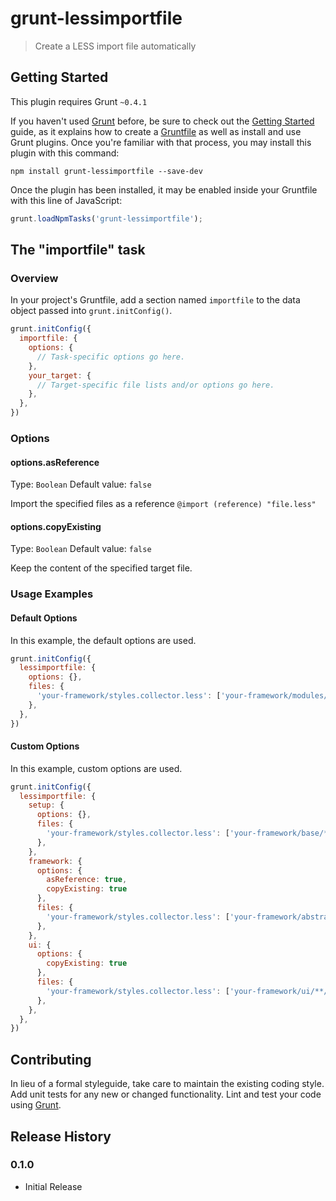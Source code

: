 # grunt-lessimportfile

> Create a LESS import file automatically

## Getting Started
This plugin requires Grunt `~0.4.1`

If you haven't used [Grunt](http://gruntjs.com/) before, be sure to check out the [Getting Started](http://gruntjs.com/getting-started) guide, as it explains how to create a [Gruntfile](http://gruntjs.com/sample-gruntfile) as well as install and use Grunt plugins. Once you're familiar with that process, you may install this plugin with this command:

```shell
npm install grunt-lessimportfile --save-dev
```

Once the plugin has been installed, it may be enabled inside your Gruntfile with this line of JavaScript:

```js
grunt.loadNpmTasks('grunt-lessimportfile');
```

## The "importfile" task

### Overview
In your project's Gruntfile, add a section named `importfile` to the data object passed into `grunt.initConfig()`.

```js
grunt.initConfig({
  importfile: {
    options: {
      // Task-specific options go here.
    },
    your_target: {
      // Target-specific file lists and/or options go here.
    },
  },
})
```

### Options

#### options.asReference
Type: `Boolean`
Default value: `false`

Import the specified files as a reference `@import (reference) "file.less"`

#### options.copyExisting
Type: `Boolean`
Default value: `false`

Keep the content of the specified target file.

### Usage Examples

#### Default Options
In this example, the default options are used.

```js
grunt.initConfig({
  lessimportfile: {
    options: {},
    files: {
      'your-framework/styles.collector.less': ['your-framework/modules/**/*.less', 'your-framework/variables.less']
    },
  },
})
```

#### Custom Options
In this example, custom options are used.

```js
grunt.initConfig({
  lessimportfile: {
    setup: {
	  options: {},
	  files: {
		'your-framework/styles.collector.less': ['your-framework/base/**/*.less']
	  },
	},
	framework: {
	  options: {
		asReference: true,
		copyExisting: true
	  },
	  files: {
		'your-framework/styles.collector.less': ['your-framework/abstract-modules/**/*.less'],
	  },
	},
	ui: {
	  options: {
		copyExisting: true
	  },
	  files: {
		'your-framework/styles.collector.less': ['your-framework/ui/**/*.less', 'your-framework/variables.less']
	  },
	},
  },
})
```

## Contributing
In lieu of a formal styleguide, take care to maintain the existing coding style. Add unit tests for any new or changed functionality. Lint and test your code using [Grunt](http://gruntjs.com/).

## Release History

### 0.1.0

+ Initial Release
